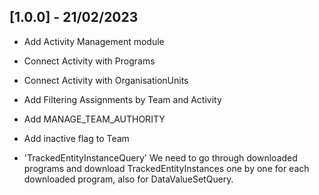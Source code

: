 ## [1.0.0] - 21/02/2023

- Add Activity Management module
- Connect Activity with Programs
- Connect Activity with OrganisationUnits
- Add Filtering Assignments by Team and Activity
- Add MANAGE_TEAM_AUTHORITY
- Add inactive flag to Team

- 'TrackedEntityInstanceQuery' We need to go through downloaded programs and download TrackedEntityInstances one by one for each downloaded program, also for DataValueSetQuery.
